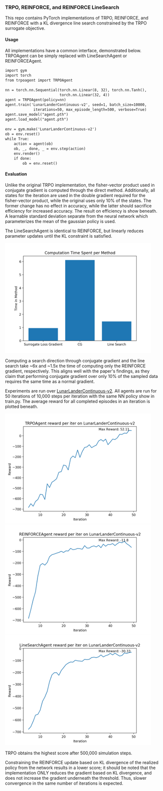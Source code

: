 ### TRPO, REINFORCE, and REINFORCE LineSearch

This repo contains PyTorch implementations of TRPO, REINFORCE, and REINFORCE 
with a KL divergence line search constrained by the TRPO surrogate objective. 

#### Usage

All implementations have a common interface, demonstrated below. TRPOAgent 
can be simply replaced with LineSearchAgent or REINFORCEAgent. 

```Python3
import gym
import torch
from trpoagent import TRPOAgent

nn = torch.nn.Sequential(torch.nn.Linear(8, 32), torch.nn.Tanh(),
                         torch.nn.Linear(32, 4))
agent = TRPOAgent(policy=nn)
agent.train('LunarLanderContinuous-v2', seed=1, batch_size=10000,
             iterations=50, max_episode_length=500, verbose=True)
agent.save_model("agent.pth")
agent.load_model("agent.pth")

env = gym.make('LunarLanderContinuous-v2')
ob = env.reset()
while True:
    action = agent(ob)
    ob, _, done, _ = env.step(action)
    env.render()
    if done:
        ob = env.reset()
```

#### Evaluation 

Unlike the original TRPO implementation, the fisher-vector product used in 
conjugate gradient is computed through the direct method. Additionally, all 
states for the iteration are used in the double gradient required for the
fisher-vector product, while the original uses only 10% of the states. The 
former change has no effect in accuracy, while the latter should sacrifice 
efficiency for increased accuracy. The result on efficiency is show beneath. 
A learnable standard deviation separate from the neural network which parameterizes
the mean of the gaussian policy is used. 

The LineSearchAgent is identical to REINFORCE, but linearly reduces parameter 
updates until the KL constraint is satisfied. 

<img src=https://github.com/GerardMaggiolino/TRPO-Implementation/blob/master/images/Time.png width=480 height=360>

Computing a search direction through conjugate gradient and the line search take 
~6x and ~1.5x the time of computing only the REINFORCE gradient, respectively. 
This aligns well with the paper's findings, as they claim that performing conjugate 
gradient over only 10% of the sampled data requires the same time as a normal gradient. 

Experiments are run over [LunarLanderContinuous-v2](https://gym.openai.com/envs/LunarLanderContinuous-v2/).
All agents are run for 50 iterations of 10,000 steps per iteration with the same 
NN policy show in train.py. The average reward for all completed episodes in an 
iteration is plotted beneath.

<img src=https://github.com/GerardMaggiolino/TRPO-Implementation/blob/master/images/TRPO%20reward.png width=480 height=360>

<img src=https://github.com/GerardMaggiolino/TRPO-Implementation/blob/master/images/REINFORCE%20reward.png width=480 height=360>

<img src=https://github.com/GerardMaggiolino/TRPO-Implementation/blob/master/images/LineSearchAgent%20reward.png width=480 height=360>

TRPO obtains the highest score after 500,000 simulation steps. 

Constraining the REINFORCE update based on KL divergence of the realized 
policy from the network results in a lower score; it should be noted that the 
implementation ONLY reduces the gradient based on KL divergence, and does not
increase the gradient underneath the threshold. Thus, slower convergence in the 
same number of iterations is expected. 

